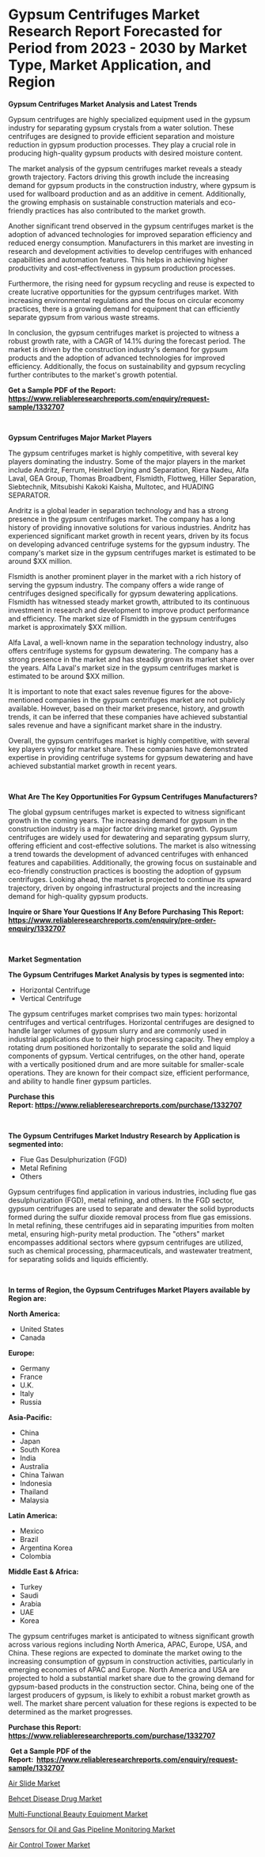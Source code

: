<p><h1>Gypsum Centrifuges Market Research Report Forecasted for Period from 2023 -  2030 by Market Type, Market Application, and Region</h1></p><p><strong>Gypsum Centrifuges Market Analysis and Latest Trends</strong></p>
<p><p>Gypsum centrifuges are highly specialized equipment used in the gypsum industry for separating gypsum crystals from a water solution. These centrifuges are designed to provide efficient separation and moisture reduction in gypsum production processes. They play a crucial role in producing high-quality gypsum products with desired moisture content.</p><p>The market analysis of the gypsum centrifuges market reveals a steady growth trajectory. Factors driving this growth include the increasing demand for gypsum products in the construction industry, where gypsum is used for wallboard production and as an additive in cement. Additionally, the growing emphasis on sustainable construction materials and eco-friendly practices has also contributed to the market growth.</p><p>Another significant trend observed in the gypsum centrifuges market is the adoption of advanced technologies for improved separation efficiency and reduced energy consumption. Manufacturers in this market are investing in research and development activities to develop centrifuges with enhanced capabilities and automation features. This helps in achieving higher productivity and cost-effectiveness in gypsum production processes.</p><p>Furthermore, the rising need for gypsum recycling and reuse is expected to create lucrative opportunities for the gypsum centrifuges market. With increasing environmental regulations and the focus on circular economy practices, there is a growing demand for equipment that can efficiently separate gypsum from various waste streams.</p><p>In conclusion, the gypsum centrifuges market is projected to witness a robust growth rate, with a CAGR of 14.1% during the forecast period. The market is driven by the construction industry's demand for gypsum products and the adoption of advanced technologies for improved efficiency. Additionally, the focus on sustainability and gypsum recycling further contributes to the market's growth potential.</p></p>
<p><strong>Get a Sample PDF of the Report:&nbsp; <a href="https://www.reliableresearchreports.com/enquiry/request-sample/1332707">https://www.reliableresearchreports.com/enquiry/request-sample/1332707</a></strong></p>
<p>&nbsp;</p>
<p><strong>Gypsum Centrifuges Major Market Players</strong></p>
<p><p>The gypsum centrifuges market is highly competitive, with several key players dominating the industry. Some of the major players in the market include Andritz, Ferrum, Heinkel Drying and Separation, Riera Nadeu, Alfa Laval, GEA Group, Thomas Broadbent, Flsmidth, Flottweg, Hiller Separation, Siebtechnik, Mitsubishi Kakoki Kaisha, Multotec, and HUADING SEPARATOR. </p><p>Andritz is a global leader in separation technology and has a strong presence in the gypsum centrifuges market. The company has a long history of providing innovative solutions for various industries. Andritz has experienced significant market growth in recent years, driven by its focus on developing advanced centrifuge systems for the gypsum industry. The company's market size in the gypsum centrifuges market is estimated to be around $XX million.</p><p>Flsmidth is another prominent player in the market with a rich history of serving the gypsum industry. The company offers a wide range of centrifuges designed specifically for gypsum dewatering applications. Flsmidth has witnessed steady market growth, attributed to its continuous investment in research and development to improve product performance and efficiency. The market size of Flsmidth in the gypsum centrifuges market is approximately $XX million.</p><p>Alfa Laval, a well-known name in the separation technology industry, also offers centrifuge systems for gypsum dewatering. The company has a strong presence in the market and has steadily grown its market share over the years. Alfa Laval's market size in the gypsum centrifuges market is estimated to be around $XX million.</p><p>It is important to note that exact sales revenue figures for the above-mentioned companies in the gypsum centrifuges market are not publicly available. However, based on their market presence, history, and growth trends, it can be inferred that these companies have achieved substantial sales revenue and have a significant market share in the industry.</p><p>Overall, the gypsum centrifuges market is highly competitive, with several key players vying for market share. These companies have demonstrated expertise in providing centrifuge systems for gypsum dewatering and have achieved substantial market growth in recent years.</p></p>
<p>&nbsp;</p>
<p><strong>What Are The Key Opportunities For Gypsum Centrifuges Manufacturers?</strong></p>
<p><p>The global gypsum centrifuges market is expected to witness significant growth in the coming years. The increasing demand for gypsum in the construction industry is a major factor driving market growth. Gypsum centrifuges are widely used for dewatering and separating gypsum slurry, offering efficient and cost-effective solutions. The market is also witnessing a trend towards the development of advanced centrifuges with enhanced features and capabilities. Additionally, the growing focus on sustainable and eco-friendly construction practices is boosting the adoption of gypsum centrifuges. Looking ahead, the market is projected to continue its upward trajectory, driven by ongoing infrastructural projects and the increasing demand for high-quality gypsum products.</p></p>
<p><strong>Inquire or Share Your Questions If Any Before Purchasing This Report: <a href="https://www.reliableresearchreports.com/enquiry/pre-order-enquiry/1332707">https://www.reliableresearchreports.com/enquiry/pre-order-enquiry/1332707</a></strong></p>
<p>&nbsp;</p>
<p><strong>Market Segmentation</strong></p>
<p><strong>The Gypsum Centrifuges Market Analysis by types is segmented into:</strong></p>
<p><ul><li>Horizontal Centrifuge</li><li>Vertical Centrifuge</li></ul></p>
<p><p>The gypsum centrifuges market comprises two main types: horizontal centrifuges and vertical centrifuges. Horizontal centrifuges are designed to handle larger volumes of gypsum slurry and are commonly used in industrial applications due to their high processing capacity. They employ a rotating drum positioned horizontally to separate the solid and liquid components of gypsum. Vertical centrifuges, on the other hand, operate with a vertically positioned drum and are more suitable for smaller-scale operations. They are known for their compact size, efficient performance, and ability to handle finer gypsum particles.</p></p>
<p><strong>Purchase this Report:&nbsp;<a href="https://www.reliableresearchreports.com/purchase/1332707">https://www.reliableresearchreports.com/purchase/1332707</a></strong></p>
<p>&nbsp;</p>
<p><strong>The Gypsum Centrifuges Market Industry Research by Application is segmented into:</strong></p>
<p><ul><li>Flue Gas Desulphurization (FGD)</li><li>Metal Refining</li><li>Others</li></ul></p>
<p><p>Gypsum centrifuges find application in various industries, including flue gas desulphurization (FGD), metal refining, and others. In the FGD sector, gypsum centrifuges are used to separate and dewater the solid byproducts formed during the sulfur dioxide removal process from flue gas emissions. In metal refining, these centrifuges aid in separating impurities from molten metal, ensuring high-purity metal production. The "others" market encompasses additional sectors where gypsum centrifuges are utilized, such as chemical processing, pharmaceuticals, and wastewater treatment, for separating solids and liquids efficiently.</p></p>
<p>&nbsp;</p>
<p><strong>In terms of Region, the Gypsum Centrifuges Market Players available by Region are:</strong></p>
<p>
    <p> <strong> North America: </strong>
        <ul>
            <li>United States</li>
            <li>Canada</li>
        </ul>
        </p> 
    <p> <strong> Europe: </strong>
        <ul>
            <li>Germany</li>
            <li>France</li>
            <li>U.K.</li>
            <li>Italy</li>
            <li>Russia</li>
        </ul>
        </p> 
    <p> <strong> Asia-Pacific: </strong>
        <ul>
            <li>China</li>
            <li>Japan</li>
            <li>South Korea</li>
            <li>India</li>
            <li>Australia</li>
            <li>China Taiwan</li>
            <li>Indonesia</li>
            <li>Thailand</li>
            <li>Malaysia</li>
        </ul>
        </p> 
    <p> <strong> Latin America: </strong>
        <ul>
            <li>Mexico</li>
            <li>Brazil</li>
            <li>Argentina Korea</li>
            <li>Colombia</li>
        </ul>
        </p> 
    <p> <strong> Middle East & Africa: </strong>
        <ul>
            <li>Turkey</li>
            <li>Saudi</li>
            <li>Arabia</li>
            <li>UAE</li>
            <li>Korea</li>
        </ul>
    </p>
    </p>
<p><p>The gypsum centrifuges market is anticipated to witness significant growth across various regions including North America, APAC, Europe, USA, and China. These regions are expected to dominate the market owing to the increasing consumption of gypsum in construction activities, particularly in emerging economies of APAC and Europe. North America and USA are projected to hold a substantial market share due to the growing demand for gypsum-based products in the construction sector. China, being one of the largest producers of gypsum, is likely to exhibit a robust market growth as well. The market share percent valuation for these regions is expected to be determined as the market progresses.</p></p>
<p><strong>Purchase this Report: <a href="https://www.reliableresearchreports.com/purchase/1332707">https://www.reliableresearchreports.com/purchase/1332707</a></strong></p>
<p>&nbsp;<strong>Get a Sample PDF of the Report:&nbsp;&nbsp;<a href="https://www.reliableresearchreports.com/enquiry/request-sample/1332707">https://www.reliableresearchreports.com/enquiry/request-sample/1332707</a></strong></p>
<p><strong></strong></p>
<p><p><a href="https://medium.com/@jinkhatum1452/air-slide-market-size-growth-forecast-2023-2030-47eba3c95b28">Air Slide Market</a></p><p><a href="https://www.linkedin.com/pulse/behcet-disease-drug-market-size-share-global-analysis/">Behcet Disease Drug Market</a></p><p><a href="https://www.linkedin.com/pulse/multi-functional-beauty-equipment-market-size-growth/">Multi-Functional Beauty Equipment Market</a></p><p><a href="https://www.linkedin.com/pulse/sensors-oil-gas-pipeline-monitoring-market-research-report-provides/">Sensors for Oil and Gas Pipeline Monitoring Market</a></p><p><a href="https://medium.com/@pauladams6h/air-control-tower-market-size-growth-forecast-2023-2030-68cd97cacc39">Air Control Tower Market</a></p></p>